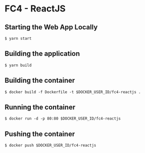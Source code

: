# FC4 - ReactJS

## Starting the Web App Locally
` $ yarn start `

## Building the application
` $ yarn build `

## Building the container
` $ docker build -f Dockerfile -t $DOCKER_USER_ID/fc4-reactjs . `

## Running the container
` $ docker run -d -p 80:80 $DOCKER_USER_ID/fc4-reactjs `

## Pushing the container
` $ docker push $DOCKER_USER_ID/fc4-reactjs `